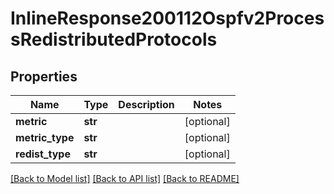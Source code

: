 # InlineResponse200112Ospfv2ProcessRedistributedProtocols

## Properties
Name | Type | Description | Notes
------------ | ------------- | ------------- | -------------
**metric** | **str** |  | [optional] 
**metric_type** | **str** |  | [optional] 
**redist_type** | **str** |  | [optional] 

[[Back to Model list]](../README.md#documentation-for-models) [[Back to API list]](../README.md#documentation-for-api-endpoints) [[Back to README]](../README.md)


